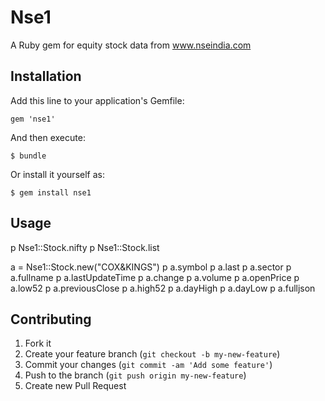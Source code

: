 # Nse1

A Ruby gem for equity stock data from www.nseindia.com 

## Installation

Add this line to your application's Gemfile:

    gem 'nse1'

And then execute:

    $ bundle

Or install it yourself as:

    $ gem install nse1

## Usage

p Nse1::Stock.nifty
p Nse1::Stock.list

a = Nse1::Stock.new("COX&KINGS")
p a.symbol
p a.last
p a.sector
p a.fullname
p a.lastUpdateTime
p a.change
p a.volume
p a.openPrice
p a.low52
p a.previousClose
p a.high52
p a.dayHigh
p a.dayLow
p a.fulljson

## Contributing

1. Fork it
2. Create your feature branch (`git checkout -b my-new-feature`)
3. Commit your changes (`git commit -am 'Add some feature'`)
4. Push to the branch (`git push origin my-new-feature`)
5. Create new Pull Request


